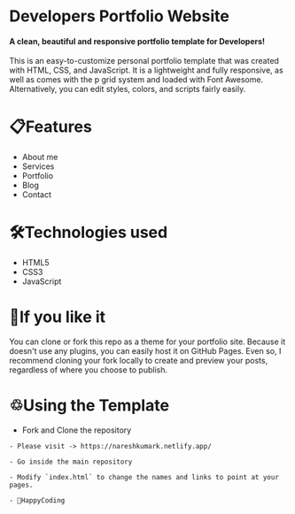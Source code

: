 # Developers Portfolio Website

#### A clean, beautiful and responsive portfolio template for Developers!

This is an easy-to-customize personal portfolio template that was created with HTML, CSS, and JavaScript. It is a lightweight and fully responsive, as well as comes with the p grid system and loaded with Font Awesome. Alternatively, you can edit styles, colors, and scripts fairly easily.


# 📋Features

- About me
- Services
- Portfolio
- Blog
- Contact

# 🛠️Technologies used

- HTML5
- CSS3
- JavaScript

# 🤟If you like it

You can clone or fork this repo as a theme for your portfolio site. Because it doesn't use any plugins, you can easily host it on GitHub Pages. Even so, I recommend cloning your fork locally to create and preview your posts, regardless of where you choose to publish.

# ♲Using the Template

- Fork and Clone the repository

```
- Please visit -> https://nareshkumark.netlify.app/

- Go inside the main repository

- Modify `index.html` to change the names and links to point at your pages.

- 🚀HappyCoding
